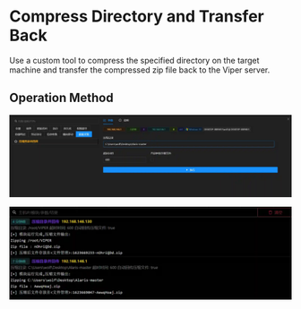 # Compress Directory and Transfer Back

Use a custom tool to compress the specified directory on the target machine and transfer the compressed zip file back to the Viper server.

## Operation Method

![](img/Collection_ArchiveCollectedData_ArchiveViaCustomMethod/1.webp)

![](img/Collection_ArchiveCollectedData_ArchiveViaCustomMethod/2.webp)
